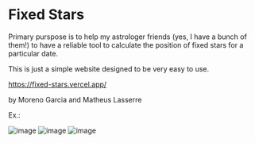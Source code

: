 # Fixed Stars

Primary purspose is to help my astrologer friends (yes, I have a bunch of them!) to have a reliable tool to calculate the position of fixed stars for a particular date. 

This is just a simple website designed to be very easy to use.

https://fixed-stars.vercel.app/

by Moreno Garcia and Matheus Lasserre

Ex.:

![image](https://github.com/gnumoreno/fixed-stars/assets/7240118/d806f040-2c68-45c6-ac3d-548479b71177)
![image](https://github.com/gnumoreno/fixed-stars/assets/7240118/8b4d57a6-9fc2-4b01-b57b-d258912cf9f1)
![image](https://github.com/gnumoreno/fixed-stars/assets/7240118/5d5d8476-59bb-49e9-bab7-248228cf35ee)
